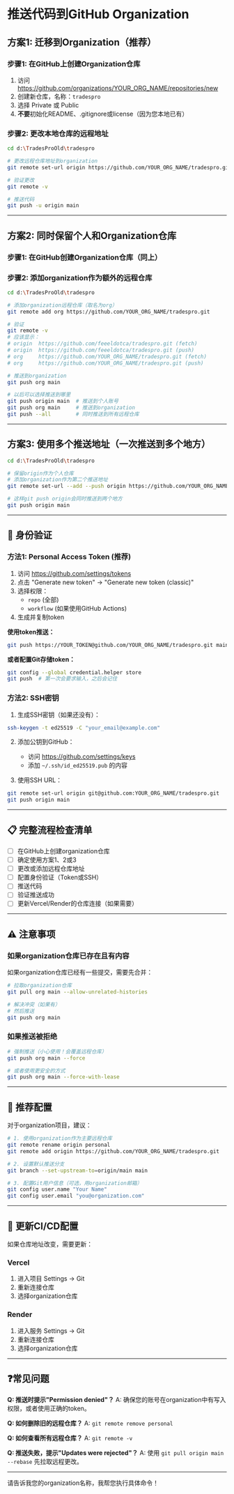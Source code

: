 # 推送代码到GitHub Organization

## 方案1: 迁移到Organization（推荐）

### 步骤1: 在GitHub上创建Organization仓库

1. 访问 https://github.com/organizations/YOUR_ORG_NAME/repositories/new
2. 创建新仓库，名称：`tradespro`
3. 选择 Private 或 Public
4. **不要**初始化README、.gitignore或license（因为您本地已有）

### 步骤2: 更改本地仓库的远程地址

```bash
cd d:\TradesProOld\tradespro

# 更改远程仓库地址到organization
git remote set-url origin https://github.com/YOUR_ORG_NAME/tradespro.git

# 验证更改
git remote -v

# 推送代码
git push -u origin main
```

---

## 方案2: 同时保留个人和Organization仓库

### 步骤1: 在GitHub创建Organization仓库（同上）

### 步骤2: 添加organization作为额外的远程仓库

```bash
cd d:\TradesProOld\tradespro

# 添加organization远程仓库（取名为org）
git remote add org https://github.com/YOUR_ORG_NAME/tradespro.git

# 验证
git remote -v
# 应该显示：
# origin  https://github.com/feeeldotca/tradespro.git (fetch)
# origin  https://github.com/feeeldotca/tradespro.git (push)
# org     https://github.com/YOUR_ORG_NAME/tradespro.git (fetch)
# org     https://github.com/YOUR_ORG_NAME/tradespro.git (push)

# 推送到organization
git push org main

# 以后可以选择推送到哪里
git push origin main  # 推送到个人账号
git push org main     # 推送到organization
git push --all        # 同时推送到所有远程仓库
```

---

## 方案3: 使用多个推送地址（一次推送到多个地方）

```bash
cd d:\TradesProOld\tradespro

# 保留origin作为个人仓库
# 添加organization作为第二个推送地址
git remote set-url --add --push origin https://github.com/YOUR_ORG_NAME/tradespro.git

# 这样git push origin会同时推送到两个地方
git push origin main
```

---

## 🔐 身份验证

### 方法1: Personal Access Token (推荐)

1. 访问 https://github.com/settings/tokens
2. 点击 "Generate new token" → "Generate new token (classic)"
3. 选择权限：
   - `repo` (全部)
   - `workflow` (如果使用GitHub Actions)
4. 生成并复制token

**使用token推送：**
```bash
git push https://YOUR_TOKEN@github.com/YOUR_ORG_NAME/tradespro.git main
```

**或者配置Git存储token：**
```bash
git config --global credential.helper store
git push  # 第一次会要求输入，之后会记住
```

### 方法2: SSH密钥

1. 生成SSH密钥（如果还没有）：
```bash
ssh-keygen -t ed25519 -C "your_email@example.com"
```

2. 添加公钥到GitHub：
   - 访问 https://github.com/settings/keys
   - 添加 `~/.ssh/id_ed25519.pub` 的内容

3. 使用SSH URL：
```bash
git remote set-url origin git@github.com:YOUR_ORG_NAME/tradespro.git
git push origin main
```

---

## 📋 完整流程检查清单

- [ ] 在GitHub上创建organization仓库
- [ ] 确定使用方案1、2或3
- [ ] 更改或添加远程仓库地址
- [ ] 配置身份验证（Token或SSH）
- [ ] 推送代码
- [ ] 验证推送成功
- [ ] 更新Vercel/Render的仓库连接（如果需要）

---

## ⚠️ 注意事项

### 如果organization仓库已存在且有内容

如果organization仓库已经有一些提交，需要先合并：

```bash
# 拉取organization仓库
git pull org main --allow-unrelated-histories

# 解决冲突（如果有）
# 然后推送
git push org main
```

### 如果推送被拒绝

```bash
# 强制推送（小心使用！会覆盖远程仓库）
git push org main --force

# 或者使用更安全的方式
git push org main --force-with-lease
```

---

## 🎯 推荐配置

对于organization项目，建议：

```bash
# 1. 使用organization作为主要远程仓库
git remote rename origin personal
git remote add origin https://github.com/YOUR_ORG_NAME/tradespro.git

# 2. 设置默认推送分支
git branch --set-upstream-to=origin/main main

# 3. 配置Git用户信息（可选，用organization邮箱）
git config user.name "Your Name"
git config user.email "you@organization.com"
```

---

## 🔄 更新CI/CD配置

如果仓库地址改变，需要更新：

### Vercel
1. 进入项目 Settings → Git
2. 重新连接仓库
3. 选择organization仓库

### Render
1. 进入服务 Settings → Git
2. 重新连接仓库
3. 选择organization仓库

---

## ❓常见问题

**Q: 推送时提示"Permission denied"？**
A: 确保您的账号在organization中有写入权限，或者使用正确的token。

**Q: 如何删除旧的远程仓库？**
A: `git remote remove personal`

**Q: 如何查看所有远程仓库？**
A: `git remote -v`

**Q: 推送失败，提示"Updates were rejected"？**
A: 使用 `git pull origin main --rebase` 先拉取远程更改。

---

请告诉我您的organization名称，我帮您执行具体命令！

